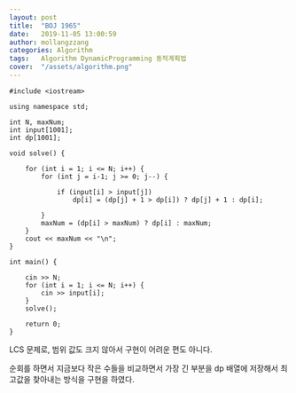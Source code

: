 ```yaml
---
layout: post
title:  "BOJ 1965"
date:   2019-11-05 13:00:59
author: mollangzzang
categories: Algorithm
tags:	Algorithm DynamicProgramming 동적계획법
cover:  "/assets/algorithm.png"
---
```


```
#include <iostream>

using namespace std;

int N, maxNum;
int input[1001];
int dp[1001];

void solve() {

	for (int i = 1; i <= N; i++) {
		for (int j = i-1; j >= 0; j--) {

			if (input[i] > input[j])
				dp[i] = (dp[j] + 1 > dp[i]) ? dp[j] + 1 : dp[i];

		}
		maxNum = (dp[i] > maxNum) ? dp[i] : maxNum;
	}
	cout << maxNum << "\n";
}

int main() {

	cin >> N;
	for (int i = 1; i <= N; i++) {
		cin >> input[i];
	}
	solve();

	return 0;
}
```

LCS 문제로, 범위 값도 크지 않아서 구현이 어려운 편도 아니다.

순회를 하면서 지금보다 작은 수들을 비교하면서 가장 긴 부분을 dp 배열에 저장해서 최고값을 찾아내는 방식을 구현을 하였다.

